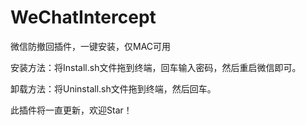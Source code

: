 # WeChatIntercept
微信防撤回插件，一键安装，仅MAC可用

安装方法：将Install.sh文件拖到终端，回车输入密码，然后重启微信即可。

卸载方法：将Uninstall.sh文件拖到终端，然后回车。

此插件将一直更新，欢迎Star！
